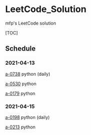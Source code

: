 # LeetCode_Solution
mfp's LeetCode solution

[TOC]

## Schedule

### 2021-04-13

[a-0738](https://leetcode-cn.com/problems/minimum-distance-between-bst-nodes/)   python   (daily)

[a-0530](https://leetcode-cn.com/problems/minimum-absolute-difference-in-bst/)   python

[a-0179](https://leetcode-cn.com/problems/largest-number/)   python

### 2021-04-15

[a-0198](https://leetcode-cn.com/problems/house-robber/)   python   (daily)

[a-0213](https://leetcode-cn.com/problems/house-robber-ii/)   python

